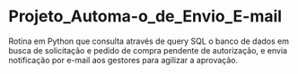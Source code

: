 # Projeto_Automa-o_de_Envio_E-mail
Rotina em Python que consulta através de query SQL o banco de dados em busca de solicitação e pedido de compra pendente de autorização, e envia notificação por e-mail aos gestores para agilizar a aprovação.
